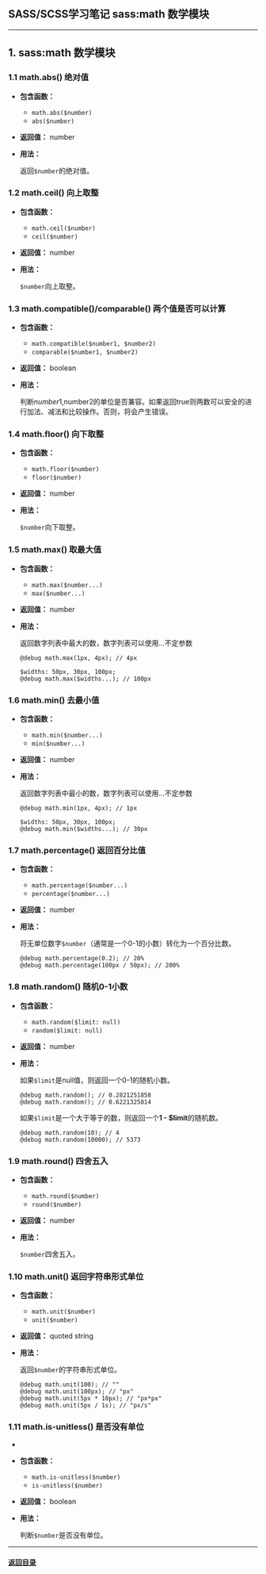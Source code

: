 ## SASS/SCSS学习笔记 sass:math 数学模块

---

## 1. sass:math 数学模块

### 1.1 math.abs() 绝对值

- **包含函数：**

  - `math.abs($number)`
  - `abs($number)`

- **返回值：** number

- **用法：**

  返回`$number`的绝对值。

### 1.2 math.ceil() 向上取整

- **包含函数：**

  - `math.ceil($number)`
  - `ceil($number)`

- **返回值：** number

- **用法：**

  `$number`向上取整。

### 1.3 math.compatible()/comparable() 两个值是否可以计算

- **包含函数：**

  - `math.compatible($number1, $number2)`
  - `comparable($number1, $number2)`

- **返回值：** boolean

- **用法：**

  判断$number1,$number2的单位是否兼容。如果返回true则两数可以安全的进行加法、减法和比较操作。否则，将会产生错误。

### 1.4 math.floor() 向下取整

- **包含函数：**

  - `math.floor($number)`
  - `floor($number)`

- **返回值：** number

- **用法：**

  `$number`向下取整。

### 1.5 math.max() 取最大值

- **包含函数：**

  - `math.max($number...)`
  - `max($number...)`

- **返回值：** number

- **用法：**

  返回数字列表中最大的数，数字列表可以使用...不定参数

  ```
  @debug math.max(1px, 4px); // 4px
  
  $widths: 50px, 30px, 100px;
  @debug math.max($widths...); // 100px
  ```

### 1.6 math.min() 去最小值

- **包含函数：**

  - `math.min($number...)`
  - `min($number...)`

- **返回值：** number

- **用法：**

  返回数字列表中最小的数，数字列表可以使用...不定参数

  ```
  @debug math.min(1px, 4px); // 1px
  
  $widths: 50px, 30px, 100px;
  @debug math.min($widths...); // 30px
  ```

### 1.7 math.percentage() 返回百分比值

- **包含函数：**

  - `math.percentage($number...)`
  - `percentage($number...)`

- **返回值：** number

- **用法：**

  将无单位数字`$number`（通常是一个0-1的小数）转化为一个百分比数。

  ```
  @debug math.percentage(0.2); // 20%
  @debug math.percentage(100px / 50px); // 200%
  ```

### 1.8 math.random() 随机0-1小数

- **包含函数：**

  - `math.random($limit: null)`
  - `random($limit: null)`

- **返回值：** number

- **用法：**

  如果`$limit`是null值，则返回一个0-1的随机小数。

  ```
  @debug math.random(); // 0.2821251858
  @debug math.random(); // 0.6221325814
  ```

  如果`$limit`是一个大于等于的数，则返回一个**1 - $limit**的随机数。

  ```
  @debug math.random(10); // 4
  @debug math.random(10000); // 5373
  ```

### 1.9 math.round() 四舍五入

- **包含函数：**

  - `math.round($number)`
  - `round($number)`

- **返回值：** number

- **用法：**

  `$number`四舍五入。

### 1.10 math.unit() 返回字符串形式单位

- **包含函数：**

  - `math.unit($number)`
  - `unit($number)`

- **返回值：** quoted string

- **用法：**

  返回`$number`的字符串形式单位。

  ```
  @debug math.unit(100); // ""
  @debug math.unit(100px); // "px"
  @debug math.unit(5px * 10px); // "px*px"
  @debug math.unit(5px / 1s); // "px/s"
  ```

### 1.11 math.is-unitless() 是否没有单位

- 

- **包含函数：**

  - `math.is-unitless($number)`
  - `is-unitless($number)`

- **返回值：** boolean

- **用法：**

  判断`$number`是否没有单位。



---

#### [返回目录](./)